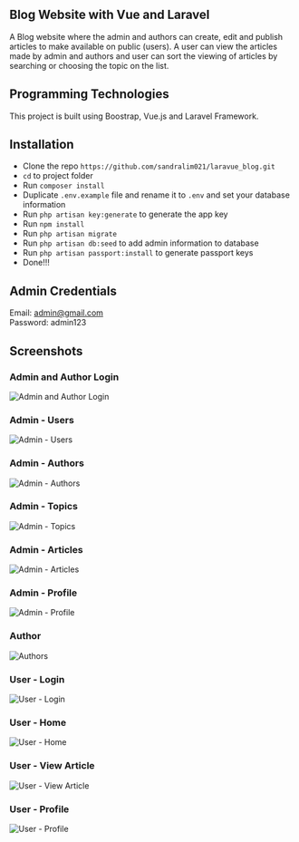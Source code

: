 ## Blog Website with Vue and Laravel
A Blog website where the admin and authors can create, edit and publish articles to make available on public (users). A user can view the articles made by admin and authors and user can sort the viewing of articles by searching or choosing the topic on the list.

## Programming Technologies
This project is built using Boostrap, Vue.js and Laravel Framework.

## Installation
* Clone the repo ` https://github.com/sandralim021/laravue_blog.git `
* ` cd ` to project folder
* Run ` composer install `
* Duplicate `.env.example` file and rename it to `.env` and set your database information 
* Run ` php artisan key:generate ` to generate the app key
* Run ` npm install `
* Run ` php artisan migrate ` 
* Run ` php artisan db:seed ` to add admin information to database
* Run ` php artisan passport:install ` to generate passport keys
* Done!!!

## Admin Credentials
Email: admin@gmail.com\
Password: admin123

## Screenshots
### Admin and Author Login
![Admin and Author Login](screenshots/Admin%20and%20Author%20Login.PNG)
### Admin - Users
![Admin - Users](screenshots/admin/01.%20users.PNG)
### Admin - Authors
![Admin - Authors](screenshots/admin/02.%20authors.PNG)
### Admin - Topics
![Admin - Topics](screenshots/admin/03.%20topics.PNG)
### Admin - Articles
![Admin - Articles](screenshots/admin/04.%20articles.PNG)
### Admin - Profile
![Admin - Profile](screenshots/admin/05.%20Profile.PNG)

### Author
![Authors](screenshots/author/01.%20Author.PNG)

### User - Login
![User - Login](screenshots/user/01.%20User%20Login.PNG)
### User - Home
![User - Home](screenshots/user/02.%20Home%20Articles.PNG)
### User - View Article
![User - View Article](screenshots/user/04.%20View%20Article.PNG)
### User - Profile
![User - Profile](screenshots/user/03.%20Manage%20Profile.PNG)
